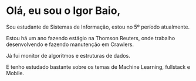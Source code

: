 # Olá, eu sou o Igor Baio,

Sou estudante de Sistemas de Informação, estou no 5º período atualmente.

Estou há um ano fazendo estágio na Thomson Reuters, onde trabalho desenvolvendo e fazendo manutenção em Crawlers.

Já fui monitor de algoritmos e estruturas de dados.

E tenho estudado bastante sobre os temas de Machine Learning, fullstack e Mobile.
